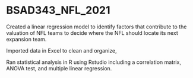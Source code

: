 # BSAD343_NFL_2021
Created a linear regression model to identify factors that contribute to the valuation of NFL teams to decide where the NFL should locate its next expansion team.

Imported data in Excel to clean and organize,

Ran statistical analysis in R using Rstudio including a correlation matrix, ANOVA test, and multiple linear regression.
